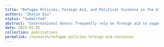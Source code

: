 ```yaml
---
title: "Refugee Policies, Foreign Aid, and Political Violence in the Global South"
authors: "Zhejun Qiu"
status: "Submitted"
abstract: "International donors frequently rely on foreign aid to support refugee-hosting countries, yet the security implications of such aid remain contested. While some studies argue that aid projects targeting refugees can be exploited by non-state armed groups to fuel violence, recent research highlights the potential of aid to foster peace by improving the well-being of both refugees and local communities. I argue that whether foreign aid exacerbates or dampens conflict depends on the nature of policies governing refugees rights. Host state policies that allow refugees to work and move freely create positive externalities for local community, which can alleviate tensions between locals and refugees, thereby reducing individual grievances that increase the risk of violence. In contrast, restrictive refugee policies limit these spillovers, increasing the risk of refugee militarization and conflict. Analyzing the impact of World Bank aid in 1753 refugee-hosting provinces across 107 countries in the Global South, I find that aid allocation in countries with inclusive refugee policies is associated with a significant decrease in conflict in refugee-hosting provinces. The results from the subnational analyses hold using multi-level models and instrumental variable analyses, which help alleviate inferential problems associated with observational data. The findings indicate that international donors should consider the domestic refugee policies of aid recipients to enhance the effect of aid for both improving the welfare of refugees and locals and dampening the risk of violence in refugee hosting communities."
date: 2025-01-02
collection: publications
permalink: /research/refugee-policies-foreign-aid-violence/
---
```

